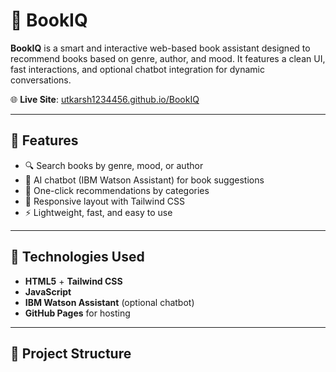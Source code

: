 # 📘 BookIQ

**BookIQ** is a smart and interactive web-based book assistant designed to recommend books based on genre, author, and mood. It features a clean UI, fast interactions, and optional chatbot integration for dynamic conversations.

🌐 **Live Site**: [utkarsh1234456.github.io/BookIQ](https://utkarsh1234456.github.io/BookIQ/)

---

## 🚀 Features

- 🔍 Search books by genre, mood, or author
- 💬 AI chatbot (IBM Watson Assistant) for book suggestions
- 🎯 One-click recommendations by categories
- 📱 Responsive layout with Tailwind CSS
- ⚡ Lightweight, fast, and easy to use

---

## 🧠 Technologies Used

- **HTML5** + **Tailwind CSS**
- **JavaScript**
- **IBM Watson Assistant** (optional chatbot)
- **GitHub Pages** for hosting

---

## 📂 Project Structure

